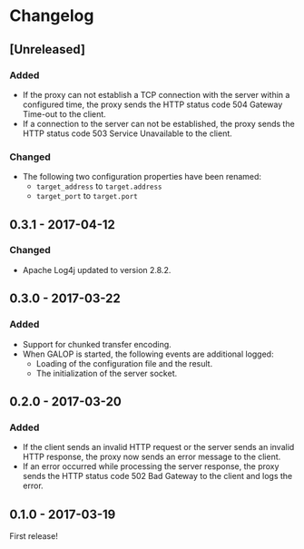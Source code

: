 # Changelog


## [Unreleased]

### Added

- If the proxy can not establish a TCP connection with the server within a
  configured time, the proxy sends the HTTP status code 504 Gateway Time-out
  to the client.
- If a connection to the server can not be established, the proxy sends the
  HTTP status code 503 Service Unavailable to the client.
  
### Changed

- The following two configuration properties have been renamed:
    - `target_address` to `target.address`
    - `target_port` to `target.port`


## 0.3.1 - 2017-04-12

### Changed

- Apache Log4j updated to version 2.8.2.


## 0.3.0 - 2017-03-22

### Added

- Support for chunked transfer encoding.
- When GALOP is started, the following events are additional logged:
  - Loading of the configuration file and the result.
  - The initialization of the server socket.


## 0.2.0 - 2017-03-20

### Added

- If the client sends an invalid HTTP request or the server sends an invalid
  HTTP response, the proxy now sends an error message to the client.
- If an error occurred while processing the server response, the proxy sends
  the HTTP status code 502 Bad Gateway to the client and logs the error.


## 0.1.0 - 2017-03-19

First release!
